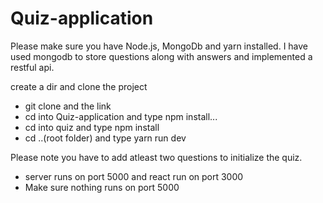 # Quiz-application

Please make sure you have Node.js, MongoDb and yarn installed.
I have used mongodb to store questions along with answers and implemented a restful api.

create a dir and clone the project
 - git clone and the link 
 - cd into Quiz-application and type npm install...
 - cd into quiz and type npm install
 - cd ..(root folder) and type yarn run dev

Please note you have to add atleast two questions to initialize the quiz.

 - server runs on port 5000 and react run on port 3000
 - Make sure nothing runs on port 5000
